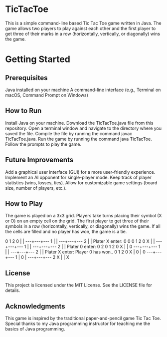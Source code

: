 
# TicTacToe 

This is a simple command-line based Tic Tac Toe game written in Java. The game allows two players to play against each other and the first player to get three of their marks in a row (horizontally, vertically, or diagonally) wins the game.


# Getting Started
## Prerequisites
Java installed on your machine
A command-line interface (e.g., Terminal on macOS, Command Prompt on Windows)


## How to Run
Install Java on your machine.
Download the TicTacToe.java file from this repository.
Open a terminal window and navigate to the directory where you saved the file.
Compile the file by running the command javac TicTacToe.java.
Run the game by running the command java TicTacToe.
Follow the prompts to play the game.



## Future Improvements
Add a graphical user interface (GUI) for a more user-friendly experience.
Implement an AI opponent for single-player mode.
Keep track of player statistics (wins, losses, ties).
Allow for customizable game settings (board size, number of players, etc.).


## How to Play

The game is played on a 3x3 grid.
Players take turns placing their symbol (X or O) on an empty cell on the grid.
The first player to get three of their symbols in a row (horizontally, vertically, or diagonally) wins the game.
If all the cells are filled and no player has won, the game is a tie.

   0   1   2 
0    |   |
  ---+---+---
1    |   |
  ---+---+---
2    |   |
Plater X enter:
0 0 
   0   1   2
0  X |   |
  ---+---+---
1    |   |
  ---+---+---
2    |   |
Plater 0 enter:
0 2
   0   1   2
0  X |   | 0
  ---+---+---
1    |   |
  ---+---+---
2    |   |
Plater X enter:
Player 0 has won..
   0   1   2
0  X | 0 | 0
  ---+---+---
1    | 0 |
  ---+---+---
2  X |   | X


## License
This project is licensed under the MIT License. See the LICENSE file for details.

## Acknowledgments
This game is inspired by the traditional paper-and-pencil game Tic Tac Toe. Special thanks to my Java programming instructor for teaching me the basics of Java programming.
